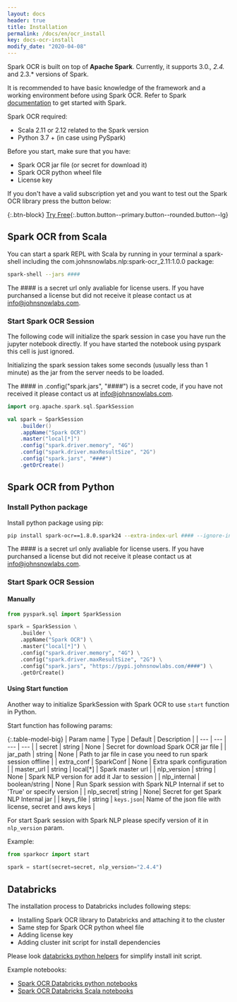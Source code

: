 ```yaml
---
layout: docs
header: true
title: Installation
permalink: /docs/en/ocr_install
key: docs-ocr-install
modify_date: "2020-04-08"
---
```


<div class="h3-box" markdown="1">


Spark OCR is built on top of **Apache Spark**. 
Currently, it supports 3.0.*, 2.4.* and 2.3.* versions of Spark.

It is recommended to have basic knowledge of the framework and a working environment before using Spark OCR. Refer to Spark [documentation](http://spark.apache.org/docs/2.4.4/index.html) to get started with Spark.


Spark OCR required:
 - Scala 2.11 or 2.12 related to the Spark version
 - Python 3.7 + (in case using PySpark)


Before you start, make sure that you have: 
- Spark OCR jar file (or secret for download it)
- Spark OCR python wheel file 
- License key

If you don't have a valid subscription yet and you want to test out the Spark OCR library press the button below:

{:.btn-block}
[Try Free](https://www.johnsnowlabs.com/spark-nlp-try-free/){:.button.button--primary.button--rounded.button--lg}



</div><div class="h3-box" markdown="1">

## Spark OCR from Scala

You can start a spark REPL with Scala by running in your terminal a spark-shell including the com.johnsnowlabs.nlp:spark-ocr_2.11:1.0.0 package:

```bash
spark-shell --jars ####
```

The #### is a secret url only avaliable for license users. If you have purchansed a license but did not receive it please contact us at info@johnsnowlabs.com.

</div>

### Start Spark OCR Session

The following code will initialize the spark session in case you have run the jupyter notebook directly. If you have started the notebook using pyspark this cell is just ignored.

Initializing the spark session takes some seconds (usually less than 1 minute) as the jar from the server needs to be loaded.

The #### in .config("spark.jars", "####") is a secret code, if you have not received it please contact us at info@johnsnowlabs.com.


```scala
import org.apache.spark.sql.SparkSession

val spark = SparkSession
    .builder()
    .appName("Spark OCR")
    .master("local[*]")
    .config("spark.driver.memory", "4G")
    .config("spark.driver.maxResultSize", "2G")
    .config("spark.jars", "####")
    .getOrCreate()
```

<div class="h3-box" markdown="1">

## Spark OCR from Python

### Install Python package

Install python package using pip:

```bash
pip install spark-ocr==1.8.0.spark24 --extra-index-url #### --ignore-installed
```

The #### is a secret url only avaliable for license users. If you have purchansed a license but did not receive it please contact us at info@johnsnowlabs.com.

</div><div class="h3-box" markdown="1">

### Start Spark OCR Session

#### Manually

```python
from pyspark.sql import SparkSession

spark = SparkSession \
    .builder \
    .appName("Spark OCR") \
    .master("local[*]") \
    .config("spark.driver.memory", "4G") \
    .config("spark.driver.maxResultSize", "2G") \
    .config("spark.jars", "https://pypi.johnsnowlabs.com/####") \
    .getOrCreate()
```

</div><div class="h3-box" markdown="1">

#### Using Start function

Another way to initialize SparkSession with Spark OCR to use `start` function in Python.


Start function has following params:

{:.table-model-big}
| Param name | Type | Default | Description |
| --- | --- | --- | --- |
| secret | string | None | Secret for download Spark OCR jar file |
| jar_path | string | None | Path to jar file in case you need to run spark session offline |
| extra_conf | SparkConf | None | Extra spark configuration |
| master_url | string | local[*] | Spark master url |
| nlp_version | string | None | Spark NLP version for add it Jar to session |
| nlp_internal | boolean/string | None | Run Spark session with Spark NLP Internal if set to 'True' or specify version |
| nlp_secret| string | None| Secret for get Spark NLP Internal jar |
| keys_file | string | `keys.json`| Name of the json file with license, secret and aws keys |

For start Spark session with Spark NLP please specify version of it in `nlp_version` param.

Example:

```python
from sparkocr import start
   
spark = start(secret=secret, nlp_version="2.4.4")
```

</div>

## Databricks

The installation process to Databricks includes following steps: 

- Installing Spark OCR library to Databricks and attaching it to the cluster 
- Same step for Spark OCR python wheel file 
- Adding license key
- Adding cluster init script for install dependencies

Please look [databricks python helpers](ocr_structures#databricks-python-helpers) for simplify install init script.

Example notebooks:

 - [Spark OCR Databricks python notebooks](https://github.com/JohnSnowLabs/spark-ocr-workshop/tree/master/databricks/python) 
 - [Spark OCR Databricks Scala notebooks](https://github.com/JohnSnowLabs/spark-ocr-workshop/tree/master/databricks/scala)
 